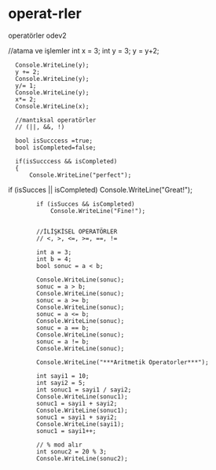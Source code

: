 # operat-rler
operatörler odev2

 //atama ve işlemler
      int x =  3;
      int y = 3;
      y = y+2;

      Console.WriteLine(y);
      y += 2;
      Console.WriteLine(y);
      y/= 1;
      Console.WriteLine(y);
      x*= 2;
      Console.WriteLine(x);

      //mantıksal operatörler
      // (||, &&, !)

      bool isSucccess =true;
      bool isCompleted=false;

      if(isSucccess && isCompleted)
      {
          Console.WriteLine("perfect");
if (isSucces || isCompleted)
				Console.WriteLine("Great!");

			if (isSucces && isCompleted)
				Console.WriteLine("Fine!");


			//İLİŞKİSEL OPERATÖRLER
			// <, >, <=, >=, ==, !=

			int a = 3;
			int b = 4;
			bool sonuc = a < b;

			Console.WriteLine(sonuc);
			sonuc = a > b;
			Console.WriteLine(sonuc);
			sonuc = a >= b;
			Console.WriteLine(sonuc);
			sonuc = a <= b;
			Console.WriteLine(sonuc);
			sonuc = a == b;
			Console.WriteLine(sonuc);
			sonuc = a != b;
			Console.WriteLine(sonuc);

			Console.WriteLine("***Aritmetik Operatorler***");

			int sayi1 = 10;
			int sayi2 = 5;
			int sonuc1 = sayi1 / sayi2;
			Console.WriteLine(sonuc1);
			sonuc1 = sayi1 + sayi2;
			Console.WriteLine(sonuc1);
			sonuc1 = sayi1 + sayi2;
			Console.WriteLine(sayi1);
			sonuc1 = sayi1++;

			// % mod alır
			int sonuc2 = 20 % 3;
			Console.WriteLine(sonuc2);
